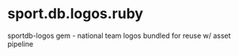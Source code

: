sport.db.logos.ruby
===================

sportdb-logos gem - national team logos bundled for reuse w/ asset pipeline
